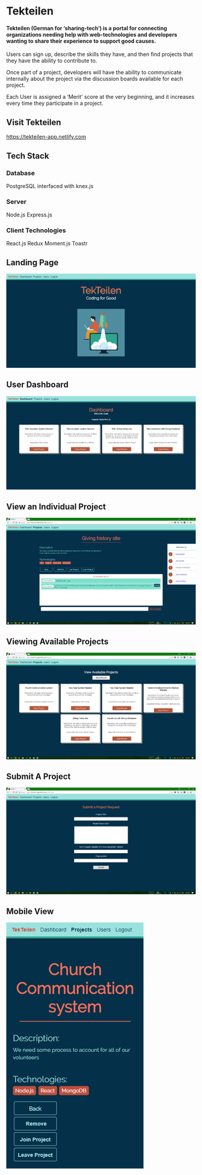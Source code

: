 # Tekteilen

#### Tekteilen (German for ‘sharing-tech’) is a portal for connecting organizations needing help with web-technologies and developers wanting to share their experience to support good causes. 

Users can sign up, describe the skills they have, and then find projects that they have the ability to contribute to. 

Once part of a project, developers will have the ability to communicate internally about the project via the discussion boards available for each project.

Each User is assigned a ‘Merit’ score at the very beginning, and it increases every time they participate in a project.  



## Visit Tekteilen
https://tekteilen-app.netlify.com



## Tech Stack

### Database
PostgreSQL interfaced with knex.js

### Server
  Node.js
  Express.js

### Client Technologies
  React.js
  Redux
  Moment.js
  Toastr



## Landing Page
![alt text](https://github.com/evang522/tekteilen-client/blob/master/public/homescreen.png "Homescreen")

## User Dashboard
![alt text](https://github.com/evang522/tekteilen-client/blob/master/public/tekteilen-dashboard.png "User Dashboard")

## View an Individual Project
![alt text](https://github.com/evang522/tekteilen-client/blob/master/public/project-dashboard.png "Individual Project")

## Viewing Available Projects
![alt text](https://github.com/evang522/tekteilen-client/blob/master/public/allprojects.png "View All Projects")

## Submit A Project
![alt text](https://github.com/evang522/tekteilen-client/blob/master/public/newproject.png "Submit A Project")

## Mobile View
![alt text](https://github.com/evang522/tekteilen-client/blob/master/public/Screenshot_24.png "Mobile View")
